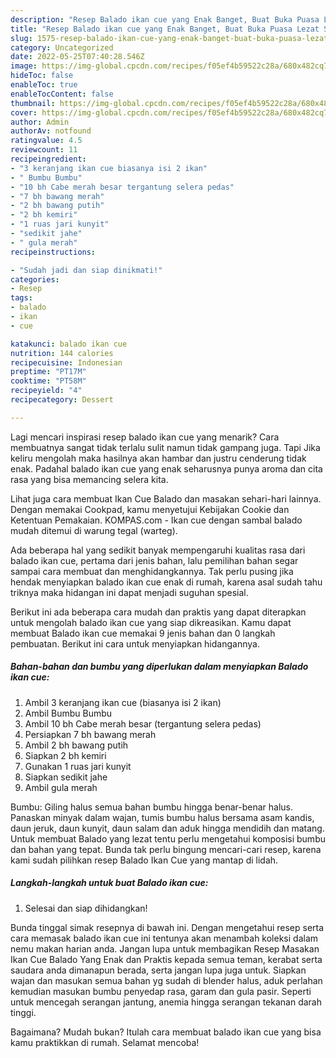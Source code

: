 ```yaml
---
description: "Resep Balado ikan cue yang Enak Banget, Buat Buka Puasa Lezat Sekali"
title: "Resep Balado ikan cue yang Enak Banget, Buat Buka Puasa Lezat Sekali"
slug: 1575-resep-balado-ikan-cue-yang-enak-banget-buat-buka-puasa-lezat-sekali
category: Uncategorized
date: 2022-05-25T07:40:28.546Z
image: https://img-global.cpcdn.com/recipes/f05ef4b59522c28a/680x482cq70/balado-ikan-cue-foto-resep-utama.jpg
hideToc: false
enableToc: true
enableTocContent: false
thumbnail: https://img-global.cpcdn.com/recipes/f05ef4b59522c28a/680x482cq70/balado-ikan-cue-foto-resep-utama.jpg
cover: https://img-global.cpcdn.com/recipes/f05ef4b59522c28a/680x482cq70/balado-ikan-cue-foto-resep-utama.jpg
author: Admin
authorAv: notfound
ratingvalue: 4.5
reviewcount: 11
recipeingredient:
- "3 keranjang ikan cue biasanya isi 2 ikan"
- " Bumbu Bumbu"
- "10 bh Cabe merah besar tergantung selera pedas"
- "7 bh bawang merah"
- "2 bh bawang putih"
- "2 bh kemiri"
- "1 ruas jari kunyit"
- "sedikit jahe"
- " gula merah"
recipeinstructions:

- "Sudah jadi dan siap dinikmati!"
categories:
- Resep
tags:
- balado
- ikan
- cue

katakunci: balado ikan cue 
nutrition: 144 calories
recipecuisine: Indonesian
preptime: "PT17M"
cooktime: "PT58M"
recipeyield: "4"
recipecategory: Dessert

---
```



Lagi mencari inspirasi resep balado ikan cue yang menarik? Cara membuatnya sangat tidak terlalu sulit namun tidak gampang juga. Tapi Jika keliru mengolah maka hasilnya akan hambar dan justru cenderung tidak enak. Padahal balado ikan cue yang enak seharusnya punya aroma dan cita rasa yang bisa memancing selera kita.


Lihat juga cara membuat Ikan Cue Balado dan masakan sehari-hari lainnya. Dengan memakai Cookpad, kamu menyetujui Kebijakan Cookie dan Ketentuan Pemakaian. KOMPAS.com - Ikan cue dengan sambal balado mudah ditemui di warung tegal (warteg).

Ada beberapa hal yang sedikit banyak mempengaruhi kualitas rasa dari balado ikan cue, pertama dari jenis bahan, lalu pemilihan bahan segar sampai cara membuat dan menghidangkannya. Tak perlu pusing jika hendak menyiapkan balado ikan cue enak di rumah, karena asal sudah tahu triknya maka hidangan ini dapat menjadi suguhan spesial.


Berikut ini ada beberapa cara mudah dan praktis yang dapat diterapkan untuk mengolah balado ikan cue yang siap dikreasikan. Kamu dapat membuat Balado ikan cue memakai 9 jenis bahan dan 0 langkah pembuatan. Berikut ini cara untuk menyiapkan hidangannya.

<!--inarticleads1-->

##### Bahan-bahan dan bumbu yang diperlukan dalam menyiapkan Balado ikan cue:

1. Ambil 3 keranjang ikan cue (biasanya isi 2 ikan)
1. Ambil  Bumbu Bumbu
1. Ambil 10 bh Cabe merah besar (tergantung selera pedas)
1. Persiapkan 7 bh bawang merah
1. Ambil 2 bh bawang putih
1. Siapkan 2 bh kemiri
1. Gunakan 1 ruas jari kunyit
1. Siapkan sedikit jahe
1. Ambil  gula merah


Bumbu: Giling halus semua bahan bumbu hingga benar-benar halus. Panaskan minyak dalam wajan, tumis bumbu halus bersama asam kandis, daun jeruk, daun kunyit, daun salam dan aduk hingga mendidih dan matang. Untuk membuat Balado yang lezat tentu perlu mengetahui komposisi bumbu dan bahan yang tepat. Bunda tak perlu bingung mencari-cari resep, karena kami sudah pilihkan resep Balado Ikan Cue yang mantap di lidah. 

<!--inarticleads2-->

##### Langkah-langkah untuk buat Balado ikan cue:


1. Selesai dan siap dihidangkan!

Bunda tinggal simak resepnya di bawah ini. Dengan mengetahui resep serta cara memasak balado ikan cue ini tentunya akan menambah koleksi dalam nemu makan harian anda. Jangan lupa untuk membagikan Resep Masakan Ikan Cue Balado Yang Enak dan Praktis kepada semua teman, kerabat serta saudara anda dimanapun berada, serta jangan lupa juga untuk. Siapkan wajan dan masukan semua bahan yg sudah di blender halus, aduk perlahan kemudian masukan bumbu penyedap rasa, garam dan gula pasir. Seperti untuk mencegah serangan jantung, anemia hingga serangan tekanan darah tinggi. 

Bagaimana? Mudah bukan? Itulah cara membuat balado ikan cue yang bisa kamu praktikkan di rumah. Selamat mencoba!
